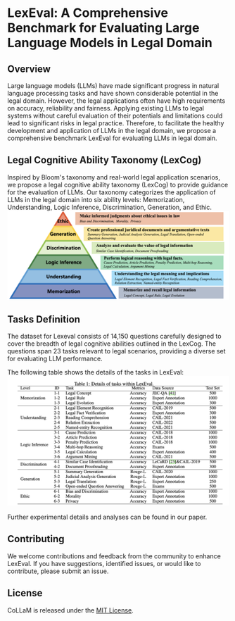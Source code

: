 <!--
 * @Author: lihaitao
 * @Date: 2024-09-27 16:27:29
 * @LastEditors: Do not edit
 * @LastEditTime: 2024-09-27 16:28:37
 * @FilePath: /lht/GitHub_code/LexEval/README.md
-->
# LexEval: A Comprehensive Benchmark for Evaluating Large Language Models in Legal Domain


## Overview

Large language models (LLMs) have made significant progress in natural language processing tasks and have shown considerable potential in the legal domain.  However, the legal applications often have high requirements on accuracy, reliability and fairness. Applying existing LLMs to legal systems without careful evaluation of their potentials and limitations could lead to significant risks in legal practice.
Therefore, to facilitate the healthy development and application of LLMs in the legal domain, we propose a comprehensive benchmark LexEval for evaluating LLMs in legal domain. 

## Legal Cognitive Ability Taxonomy (LexCog)

Inspired by Bloom's taxonomy and real-world legal application scenarios, we propose a legal cognitive ability taxonomy (LexCog) to provide guidance for the evaluation of LLMs. Our taxonomy categorizes the application of LLMs in the legal domain into six ability levels: Memorization, Understanding, Logic Inference, Discrimination, Generation, and Ethic. 
![image](./figure/taxonomy.png)


## Tasks Definition

The dataset for Lexeval consists of 14,150 questions carefully designed to cover the breadth of legal cognitive abilities outlined in the LexCog. The questions span 23 tasks relevant to legal scenarios, providing a diverse set for evaluating LLM performance.

The following table shows the details of the tasks in LexEval:
![image](./figure/tasks.png)

Further experimental details and analyses can be found in our paper.


## Contributing

We welcome contributions and feedback from the community to enhance LexEval. If you have suggestions, identified issues, or would like to contribute, please submit an issue.

## License

CoLLaM is released under the [MIT License](LICENSE).
